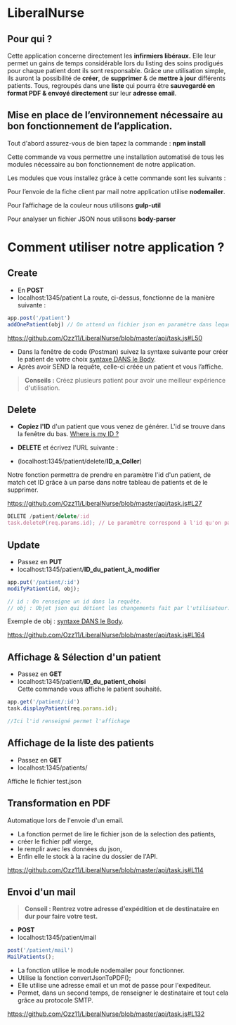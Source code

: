 # LiberalNurse

## Pour qui ?
Cette application concerne directement les **infirmiers libéraux.** Elle leur permet un gains de temps considérable lors du listing des soins prodigués pour chaque patient dont ils sont responsable. Grâce une utilisation simple,
ils auront la possibilité de **créer**, de **supprimer** & de **mettre à jour** différents patients. Tous, regroupés dans une **liste** qui pourra être **sauvegardé en format PDF & envoyé directement** sur leur **adresse email**.

## Mise en place de l’environnement nécessaire au bon fonctionnement de l’application.

Tout d'abord assurez-vous de bien tapez la commande : **npm install**

Cette commande va vous permettre une installation automatisé de tous les modules nécessaire au bon fonctionnement de notre application.

Les modules que vous installez grâce à cette commande sont les suivants :

Pour l’envoie de la fiche client par mail notre application utilise **nodemailer**. 

Pour l’affichage de la couleur nous utilisons **gulp-util**

Pour analyser un fichier JSON nous utilisons **body-parser**

# Comment utiliser notre application ?

## Create

- En **POST** 
-  localhost:1345/patient
La route, ci-dessus, fonctionne de la manière suivante :
```js
app.post('/patient')
addOnePatient(obj) // On attend un fichier json en paramètre dans lequel sera renseigné le nom et le prénom d'un patient.
```

https://github.com/Ozz11/LiberalNurse/blob/master/api/task.js#L50
 
 - Dans la fenêtre de code (Postman) suivez la syntaxe suivante pour créer le patient de votre choix  [syntaxe DANS le Body](https://imgur.com/a/oBsBj).
- Après avoir SEND la requête, celle-ci créée un patient et vous l’affiche.

> **Conseils :** Créez plusieurs patient pour avoir une meilleur expérience d'utilisation.

## Delete

-	**Copiez l'ID** d'un patient que vous venez de générer. L'id se trouve dans la fenêtre du bas.
[Where is my ID ?](https://imgur.com/a/oBsBj)
-	**DELETE** et écrivez l'URL suivante :

- (localhost:1345/patient/delete/**ID_a_Coller**)

Notre fonction permettra de prendre en paramètre l'id d'un patient, de match cet ID grâce à un parse dans notre tableau de patients et de le supprimer.

https://github.com/Ozz11/LiberalNurse/blob/master/api/task.js#L27

```js
DELETE /patient/delete/:id
task.deleteP(req.params.id); // Le paramètre correspond à l'id qu'on passe dans la requête.
```


## Update
-	Passez en **PUT** 
-	localhost:1345/patient/**ID_du_patient_à_modifier**	

```js
app.put('/patient/:id')
modifyPatient(id, obj);

// id : On renseigne un id dans la requête.
// obj : Objet json qui détient les changements fait par l'utilisateur.
```
Exemple de obj :  [syntaxe DANS le Body](https://imgur.com/a/oBsBj).

https://github.com/Ozz11/LiberalNurse/blob/master/api/task.js#L164


## Affichage & Sélection d'un patient

-	Passez en **GET**
-	 localhost:1345/patient/**ID_du_patient_choisi**	
Cette commande vous affiche le patient souhaité.

```js
app.get('/patient/:id')
task.displayPatient(req.params.id); 

//Ici l'id renseigné permet l'affichage
```

## Affichage de la liste des patients

- Passez en **GET** 
- localhost:1345/patients/

Affiche le fichier test.json

## Transformation en PDF
Automatique lors de l'envoie d'un email.

- La fonction permet de lire le fichier json de la selection des patients,
- créer le fichier pdf vierge, 
- le remplir avec les données du json,
- Enfin elle le stock à la racine du dossier de l'API.

https://github.com/Ozz11/LiberalNurse/blob/master/api/task.js#L114
## Envoi d'un mail

> **Conseil : Rentrez votre adresse d’expédition et de destinataire en dur pour faire votre test.**

- **POST**
- localhost:1345/patient/mail
```js
post('/patient/mail')
MailPatients();
```
- La fonction utilise le module nodemailer pour fonctionner.
- Utilise la fonction convertJsonToPDF();
- Elle utilise une adresse email et un mot de passe pour l'expediteur.
- Permet, dans un second temps, de renseigner le destinataire et tout cela grâce au protocole SMTP.

https://github.com/Ozz11/LiberalNurse/blob/master/api/task.js#L132
